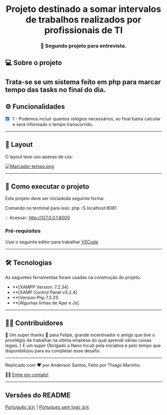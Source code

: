 <h1 align="center">
      Projeto destinado a somar intervalos de trabalhos realizados por profissionais de TI
</h1>

<h3 align="center">
    🌱 Segundo projeto para entrevista.
</h3>


## 💻 Sobre o projeto

 Trata-se se um sistema feito em php para marcar tempo das tasks no final do dia.
---

## ⚙️ Funcionalidades

- [x] 1 - Podemos incluir quantos relógios necessários, ao final basta calcular e será informado o tempo transcorrido.

---

## 🎨 Layout

O layout teve uso apenas de css:

[![Marcador-tempo.png](https://i.postimg.cc/ZRdD2Zzs/Marcador-tempo.png)](https://postimg.cc/62B04k3C)

---

## 🚀 Como executar o projeto

Este projeto deve ser iniciadoda seguinte forma:

Comando no terminal para isso:
php -S localhost:8081

💡 Acessar:
http://127.0.0.1:8000

### Pré-requisitos

Usei o seguinte editor para trabalhar  [VSCode](https://code.visualstudio.com/)


---

## 🛠 Tecnologias

As seguintes ferramentas foram usadas na construção do projeto:
-   **[XAMPP Version: 7.2.34]
-   **[XAMP Control Panel v3.2.4]
-   **[Version Php 7.3.31]
-   **[Algumas linhas de Ajax e Js]

---

## 👨‍💻 Contribuidores

💜 Um super thanks 👏 para Felipe, grande incentivador e amigo que tive o provilégio de trabalhar na última empresa do qual aprendi várias coisas legais :)
E um super Obrigado a Nano Incub pela iniciativa e pelo tempo que disponibilizou para eu  completar esse desafio.

---

Replicado com ❤️ por Anderson Santos, Feito por Thiago Marinho.

👋🏽 [Entre em contato!](https://www.linkedin.com/in/anderson-santos-dev-front-back/)

---

##  Versões do README

[Português 🇧🇷](./README.md)  | [Portugues sem logo  🇧🇷](./README-sem-logo.md) 
